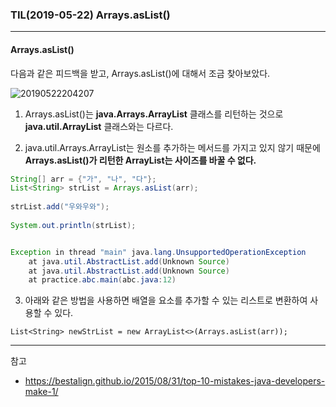### TIL(2019-05-22) Arrays.asList()

---

#### Arrays.asList()

다음과 같은 피드백을 받고, Arrays.asList()에 대해서 조금 찾아보았다.

![20190522204207](https://github.com/soojinroh/Today_I_Learned/blob/master/img/20190522204207.png)



1. Arrays.asList()는 **java.Arrays.ArrayList** 클래스를 리턴하는 것으로 **java.util.ArrayList** 클래스와는 다르다.



2. java.util.Arrays.ArrayList는 원소를 추가하는 메서드를 가지고 있지 않기 때문에 **Arrays.asList()가 리턴한 ArrayList는 사이즈를 바꿀 수 없다.**

```java
String[] arr = {"가", "나", "다"};
List<String> strList = Arrays.asList(arr);
		
strList.add("우와우와");
		
System.out.println(strList);


Exception in thread "main" java.lang.UnsupportedOperationException
	at java.util.AbstractList.add(Unknown Source)
	at java.util.AbstractList.add(Unknown Source)
	at practice.abc.main(abc.java:12)
```



3. 아래와 같은 방법을 사용하면 배열을 요소를 추가할 수 있는 리스트로 변환하여 사용할 수 있다.

```List<String> newStrList = new ArrayList<>(Arrays.asList(arr));```



---

참고

- <https://bestalign.github.io/2015/08/31/top-10-mistakes-java-developers-make-1/>

